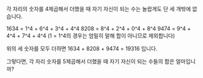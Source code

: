 각 자리의 숫자를 4제곱해서 더했을 때 자기 자신이 되는 수는 놀랍게도 단 세 개밖에 없습니다.

1634 = 1^4 + 6^4 + 3^4 + 4^4
8208 = 8^4 + 2^4 + 0^4 + 8^4
9474 = 9^4 + 4^4 + 7^4 + 4^4
(1 = 1^4의 경우는 엄밀히 말해 합이 아니므로 제외합니다)

위의 세 숫자를 모두 더하면 1634 + 8208 + 9474 = 19316 입니다.

그렇다면, 각 자리 숫자를 5제곱해서 더했을 때 자기 자신이 되는 수들의 합은 얼마입니까?